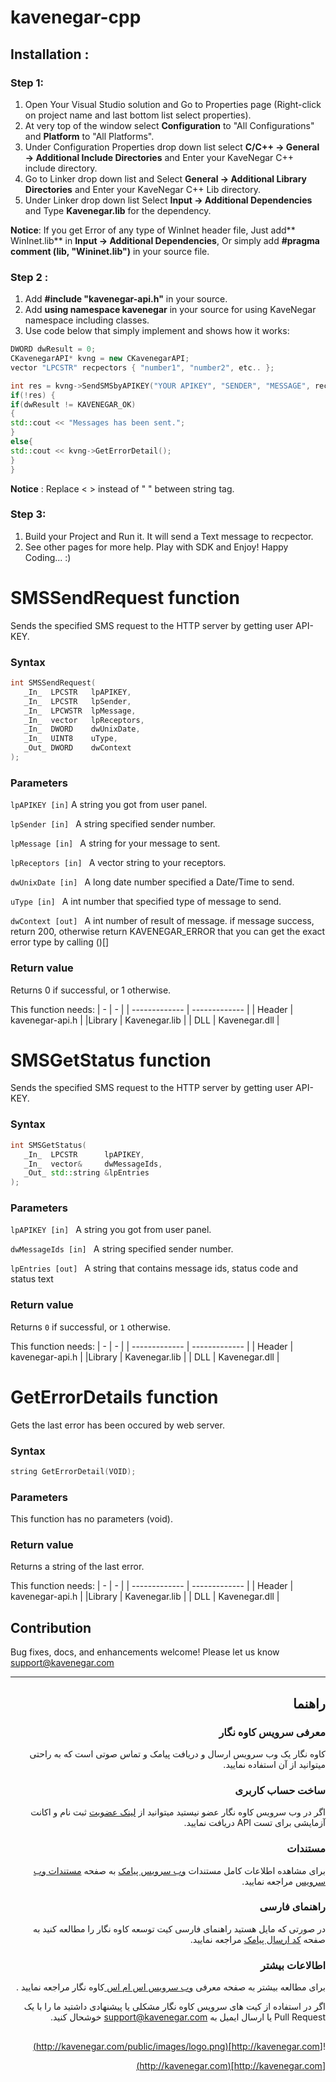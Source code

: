 # kavenegar-cpp
## Installation :
### Step 1:
1. Open Your Visual Studio solution and Go to Properties page (Right-click on project name and last bottom list select properties).
2. At very top of the window select **Configuration** to "All Configurations" and **Platform** to "All Platforms".
3. Under Configuration Properties drop down list select **C/C++ -> General -> Additional Include Directories** and Enter your KaveNegar C++ include directory.
4. Go to Linker drop down list and Select **General -> Additional Library Directories** and Enter your KaveNegar C++ Lib directory.
5. Under Linker drop down list Select **Input -> Additional Dependencies** and Type **Kavenegar.lib** for the dependency.

**Notice**: If you get Error of any type of WinInet header file, Just add** WinInet.lib** in **Input -> Additional Dependencies**,
Or simply add **#pragma comment (lib, "Wininet.lib")** in your source file. 


### Step 2 :
1. Add **#include "kavenegar-api.h"** in your source.
2. Add **using namespace kavenegar** in your source for using KaveNegar namespace including classes.
3. Use code below that simply implement and shows how it works:
```c++
DWORD dwResult = 0;
CKavenegarAPI* kvng = new CKavenegarAPI;
vector "LPCSTR" recpectors { "number1", "number2", etc.. };

int res = kvng->SendSMSbyAPIKEY("YOUR APIKEY", "SENDER", "MESSAGE", recpectors, NULL, NULL, dwResult);
if(!res) {
if(dwResult != KAVENEGAR_OK)
{
std::cout << "Messages has been sent.";
} 
else{
std::cout << kvng->GetErrorDetail(); 
} 
}
```
**Notice** : Replace < > instead of " " between string tag. 

### Step 3:
1. Build your Project and Run it. It will send a Text message to recpector.
2. See other pages for more help. Play with SDK and Enjoy!
Happy Coding... :)


# SMSSendRequest function 

Sends the specified SMS request to the HTTP server by getting user API-KEY.
### Syntax 
```c++
int SMSSendRequest(
   _In_  LPCSTR   lpAPIKEY,
   _In_  LPCSTR   lpSender,
   _In_  LPCWSTR  lpMessage,
   _In_  vector   lpReceptors,
   _In_  DWORD    dwUnixDate,
   _In_  UINT8    uType,
   _Out_ DWORD    dwContext
);
```
### Parameters 
```lpAPIKEY [in]``` 
A string you got from user panel. 

```lpSender [in] ```
A string specified sender number. 

```lpMessage [in] ```
A string for your message to sent. 

```lpReceptors [in] ```
A vector string to your receptors. 

```dwUnixDate [in] ```
A long date number specified a Date/Time to send. 

```uType [in] ```
A int number that specified type of message to send. 

```dwContext [out] ```
A int number of result of message. if message success, return 200,
otherwise return KAVENEGAR_ERROR that you can get the exact error type by calling ()[] 


### Return value 

Returns  0 if successful, or 1 otherwise. 


This function needs: 
|  -  |  -   |
| ------------- | ------------- |
| Header  | kavenegar-api.h |
|Library  | Kavenegar.lib  |
| DLL  | Kavenegar.dll  |


# SMSGetStatus function 

Sends the specified SMS request to the HTTP server by getting user API-KEY.
### Syntax 
```c++
int SMSGetStatus(
   _In_  LPCSTR      lpAPIKEY,
   _In_  vector&     dwMessageIds,
   _Out_ std::string &lpEntries
);
```
### Parameters 

```lpAPIKEY [in] ```
A string you got from user panel. 

```dwMessageIds [in] ```
A string specified sender number. 

```lpEntries [out] ```
A string that contains message ids, status code and status text 


### Return value 

Returns ```0``` if successful, or ```1``` otherwise. 


This function needs: 
|  -  |  -   |
| ------------- | ------------- |
| Header  | kavenegar-api.h |
|Library  | Kavenegar.lib  |
| DLL  | Kavenegar.dll  |

# GetErrorDetails function 
Gets the last error has been occured by web server.
### Syntax 
```c++
string GetErrorDetail(VOID);
````

### Parameters 

This function has no parameters (void). 


### Return value 

Returns a string of the last error. 


This function needs: 
|  -  |  -   |
| ------------- | ------------- |
| Header  | kavenegar-api.h |
|Library  | Kavenegar.lib  |
| DLL  | Kavenegar.dll  |

## Contribution

Bug fixes, docs, and enhancements welcome! Please let us know support@kavenegar.com

<hr>
<div dir='rtl'>
	
## راهنما

### معرفی سرویس کاوه نگار

کاوه نگار یک وب سرویس ارسال و دریافت پیامک و تماس صوتی است که به راحتی میتوانید از آن استفاده نمایید.

### ساخت حساب کاربری

اگر در وب سرویس کاوه نگار عضو نیستید میتوانید از [لینک عضویت](http://panel.kavenegar.com/client/membership/register) ثبت نام  و اکانت آزمایشی برای تست API دریافت نمایید.

### مستندات

برای مشاهده اطلاعات کامل مستندات [وب سرویس پیامک](http://kavenegar.com/وب-سرویس-پیامک.html)  به صفحه [مستندات وب سرویس](http://kavenegar.com/rest.html) مراجعه نمایید.

### راهنمای فارسی

در صورتی که مایل هستید راهنمای فارسی کیت توسعه کاوه نگار را مطالعه کنید به صفحه [کد ارسال پیامک](http://kavenegar.com/sdk.html) مراجعه نمایید.

### اطالاعات بیشتر
برای مطالعه بیشتر به صفحه معرفی
[وب سرویس اس ام اس ](http://kavenegar.com)
کاوه نگار
مراجعه نمایید .

 اگر در استفاده از کیت های سرویس کاوه نگار مشکلی یا پیشنهادی  داشتید ما را با یک Pull Request  یا  ارسال ایمیل به support@kavenegar.com  خوشحال کنید.
 
##
![http://kavenegar.com](http://kavenegar.com/public/images/logo.png)		

[http://kavenegar.com](http://kavenegar.com)	

</div>


